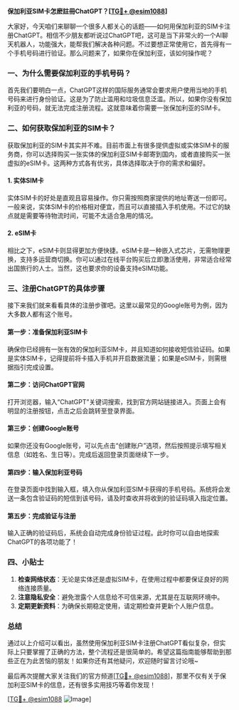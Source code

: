 **保加利亚SIM卡怎麽註冊ChatGPT？[[TG💪+ @esim1088](https://t.me/s/esim1088)]**

大家好，今天咱们来聊聊一个很多人都关心的话题——如何用保加利亚的SIM卡注册ChatGPT。相信不少朋友都听说过ChatGPT吧，这可是当下非常火的一个AI聊天机器人，功能强大，能帮我们解决各种问题。不过要想正常使用它，首先得有一个手机号码进行验证。那么问题来了，如果你在保加利亚，该如何操作呢？

### 一、为什么需要保加利亚的手机号码？

首先我们要明白一点，ChatGPT这样的国际服务通常会要求用户使用当地的手机号码来进行身份验证。这是为了防止滥用和垃圾信息泛滥。所以，如果你没有保加利亚的号码，就无法完成注册流程。这就意味着你需要一张保加利亚的SIM卡。

### 二、如何获取保加利亚的SIM卡？

获取保加利亚的SIM卡其实并不难。目前市面上有很多提供虚拟或实体SIM卡的服务商，你可以选择购买一张实体的保加利亚SIM卡邮寄到国内，或者直接购买一张虚拟的eSIM卡。这两种方式各有优劣，具体选择取决于你的需求和偏好。

#### 1. 实体SIM卡
实体SIM卡的好处是直观且容易操作。你只需按照商家提供的地址寄送一份即可。一般来说，实体SIM卡的价格相对便宜，而且可以直接插入手机使用。不过它的缺点就是需要等待物流时间，可能不太适合急用的情况。

#### 2. eSIM卡
相比之下，eSIM卡则显得更加方便快捷。eSIM卡是一种嵌入式芯片，无需物理更换，支持多运营商切换。你可以通过在线平台购买后立即激活使用，非常适合经常出国旅行的人士。当然，这也要求你的设备支持eSIM功能。

### 三、注册ChatGPT的具体步骤

接下来我们就来看看具体的注册步骤吧。这里以最常见的Google账号为例，因为大多数人都有这个账号。

#### 第一步：准备保加利亚SIM卡
确保你已经拥有一张有效的保加利亚SIM卡，并且知道如何接收短信验证码。如果是实体SIM卡，记得提前将卡插入手机并开启数据流量；如果是eSIM卡，则需根据指引完成设置。

#### 第二步：访问ChatGPT官网
打开浏览器，输入“ChatGPT”关键词搜索，找到官方网站链接进入。页面上会有明显的注册按钮，点击之后会跳转至登录界面。

#### 第三步：创建Google账号
如果你还没有Google账号，可以先点击“创建账户”选项，然后按照提示填写相关信息（如姓名、生日等）。完成后返回登录页面继续下一步。

#### 第四步：输入保加利亚号码
在登录页面中找到输入框，填入你从保加利亚SIM卡获得的手机号码。系统将会发送一条包含验证码的短信到该号码，请及时查收并将收到的验证码填入指定位置。

#### 第五步：完成验证与注册
输入正确的验证码后，系统会自动完成身份验证过程。此时你可以自由地探索ChatGPT的各项功能了！

### 四、小贴士

1. **检查网络状态**：无论是实体还是虚拟SIM卡，在使用过程中都要保证良好的网络连接质量。
2. **注意隐私安全**：避免泄露个人信息给不可信来源，尤其是在互联网环境中。
3. **定期更新资料**：为确保长期稳定使用，请定期检查并更新个人账户信息。

### 总结

通过以上介绍可以看出，虽然使用保加利亚SIM卡注册ChatGPT看似复杂，但实际上只要掌握了正确的方法，整个流程还是很简单的。希望这篇指南能够帮助到那些正在为此苦恼的朋友！如果你还有其他疑问，欢迎随时留言讨论哦~

最后再次提醒大家关注我们的官方频道[[TG💪+ @esim1088](https://t.me/s/esim1088)]，那里不仅有关于保加利亚SIM卡的信息，还有很多实用技巧等着你发现！

[[TG💪+ @esim1088](https://t.me/s/esim1088) ![Image](https://i.postimg.cc/4NQfJmqS/Snipaste-2025-05-13-00-14-12.png)]